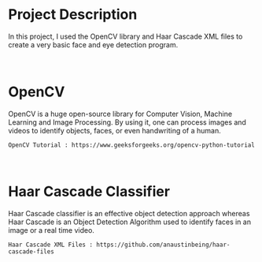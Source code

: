 <h1>Project Description</h1>

In this project, I used the OpenCV library and Haar Cascade XML files to create a very basic face and eye detection program. 

<br>

<h1>OpenCV</h1>

OpenCV is a huge open-source library for Computer Vision, Machine Learning and Image Processing. By using it, one can process images and videos to identify objects, faces, or even handwriting of a human.

    OpenCV Tutorial : https://www.geeksforgeeks.org/opencv-python-tutorial
    
 <br>
    
<h1>Haar Cascade Classifier</h1>

Haar Cascade classifier is an effective object detection approach whereas Haar Cascade is an Object Detection Algorithm used to identify faces in an image or a real time video.

    Haar Cascade XML Files : https://github.com/anaustinbeing/haar-cascade-files
    
